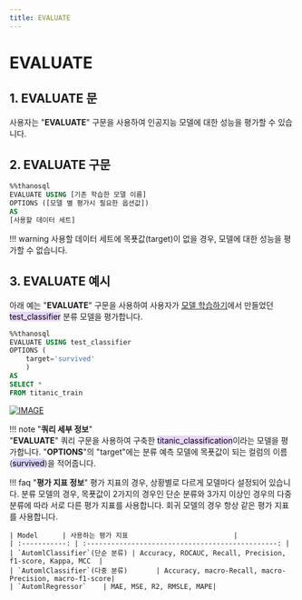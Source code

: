 ```yaml
---
title: EVALUATE
---
```


# __EVALUATE__

## __1. EVALUATE 문__

사용자는 "__EVALUATE__" 구문을 사용하여 인공지능 모델에 대한 성능을 평가할 수 있습니다.  

## __2. EVALUATE 구문__ 
```sql
%%thanosql
EVALUATE USING [기존 학습한 모델 이름]
OPTIONS ([모델 별 평가시 필요한 옵션값])
AS
[사용할 데이터 세트]
```
!!! warning
    사용할 데이터 세트에 목푯값(target)이 없을 경우, 모델에 대한 성능을 평가할 수 없습니다. 

## __3. EVALUATE 예시__ 
아래 예는 "__EVALUATE__" 구문을 사용하여 사용자가 [모델 학습하기](/how-to_guides/ThanoSQL_query/BUILD_MODEL_SYNTAX/)에서 만들었던 <mark style="background-color:#E9D7FD ">test_classifier</mark> 분류 모델을 평가합니다.

```sql
%%thanosql
EVALUATE USING test_classifier 
OPTIONS (
    target='survived'
    ) 
AS 
SELECT * 
FROM titanic_train 
```

[![IMAGE](/img/thanosql_ml/classification/automl_classification/img2.png)](/img/thanosql_ml/classification/automl_classification/img2.png)

!!! note "__쿼리 세부 정보__"   
    "__EVALUATE__" 쿼리 구문을 사용하여 구축한  <mark style="background-color:#E9D7FD ">titanic_classification</mark>이라는 모델을 평가합니다. "__OPTIONS__"의 "target"에는 분류 예측 모델에 목푯값이 되는 컬럼의 이름(<mark style="background-color:#D7D0FF">survived</mark>)을 적어줍니다.
    
!!! faq "__평가 지표 정보__"
    평가 지표의 경우, 상황별로 다르게 모델마다 설정되어 있습니다. 분류 모델의 경우, 목푯값이 2가지의 경우인 단순 분류와 3가지 이상인 경우의 다중 분류에 따라 서로 다른 평가 지표를 사용합니다. 회귀 모델의 경우 항상 같은 평가 지표를 사용합니다.

    | Model      | 사용하는 평가 지표                          |
    | :-----------: | :-----------------------------------------------: |
    | `AutomlClassifier`(단순 분류) | Accuracy, ROCAUC, Recall, Precision, f1-score, Kappa, MCC  |
    | `AutomlClassifier`(다중 분류)       | Accuracy, macro-Recall, macro-Precision, macro-f1-score|
    | `AutomlRegressor`    | MAE, MSE, R2, RMSLE, MAPE|
